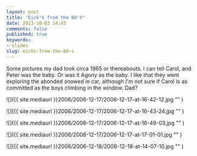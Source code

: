 ```yaml
---
layout: post
title: "Eick's from the 60's"
date: 2013-10-03 14:43
comments: false
published: true
keywords:
- slides
slug: eicks-from-the-60-s
---
```

Some pictures my dad took circa 1965 or thereabouts.  I can tell Carol, and Peter was the baby.  Or was it Agony as the baby.  I like that they went exploring the abonded snowed in car, although I'm not sure if Carol is as committed as the boys climbing in the window.  Dad?

![]({{ site.mediaurl }}2006/2006-12-17/2006-12-17-at-16-42-12.jpg "" )

![]({{ site.mediaurl }}2006/2006-12-17/2006-12-17-at-16-43-24.jpg "" )

![]({{ site.mediaurl }}2006/2006-12-17/2006-12-17-at-16-49-03.jpg "" )

![]({{ site.mediaurl }}2006/2006-12-17/2006-12-17-at-17-01-01.jpg "" )

![]({{ site.mediaurl }}2006/2006-12-18/2006-12-18-at-14-07-10.jpg "" )
